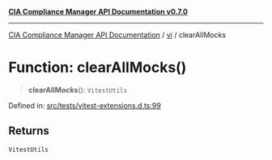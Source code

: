 [**CIA Compliance Manager API Documentation v0.7.0**](../../../README.md)

***

[CIA Compliance Manager API Documentation](../../../globals.md) / [vi](../README.md) / clearAllMocks

# Function: clearAllMocks()

> **clearAllMocks**(): `VitestUtils`

Defined in: [src/tests/vitest-extensions.d.ts:99](https://github.com/Hack23/cia-compliance-manager/blob/main/src/tests/vitest-extensions.d.ts#L99)

## Returns

`VitestUtils`
